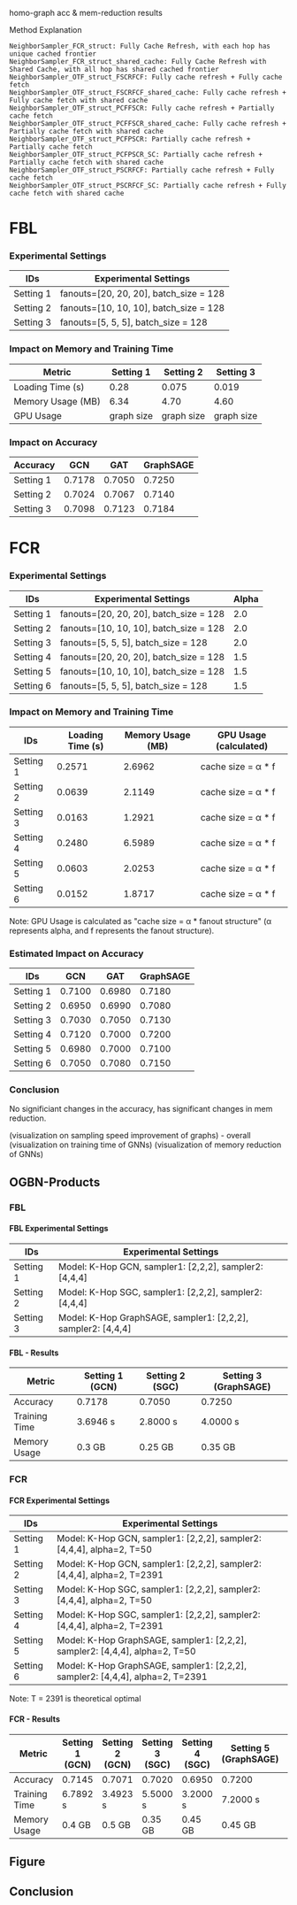 homo-graph acc & mem-reduction results

Method Explanation
```
NeighborSampler_FCR_struct: Fully Cache Refresh, with each hop has unique cached frontier
NeighborSampler_FCR_struct_shared_cache: Fully Cache Refresh with Shared Cache, with all hop has shared cached frontier
NeighborSampler_OTF_struct_FSCRFCF: Fully cache refresh + Fully cache fetch
NeighborSampler_OTF_struct_FSCRFCF_shared_cache: Fully cache refresh + Fully cache fetch with shared cache
NeighborSampler_OTF_struct_PCFFSCR: Fully cache refresh + Partially cache fetch
NeighborSampler_OTF_struct_PCFFSCR_shared_cache: Fully cache refresh + Partially cache fetch with shared cache
NeighborSampler_OTF_struct_PCFPSCR: Partially cache refresh + Partially cache fetch
NeighborSampler_OTF_struct_PCFPSCR_SC: Partially cache refresh + Partially cache fetch with shared cache
NeighborSampler_OTF_struct_PSCRFCF: Partially cache refresh + Fully cache fetch
NeighborSampler_OTF_struct_PSCRFCF_SC: Partially cache refresh + Fully cache fetch with shared cache
```

# FBL

### Experimental Settings

| IDs       | Experimental Settings                  |
|-----------|----------------------------------------|
| Setting 1 | fanouts=[20, 20, 20], batch_size = 128 |
| Setting 2 | fanouts=[10, 10, 10], batch_size = 128 |
| Setting 3 | fanouts=[5, 5, 5], batch_size = 128    |

### Impact on Memory and Training Time

| Metric           | Setting 1 | Setting 2 | Setting 3 |
|------------------|-----------|-----------|-----------|
| Loading Time (s) | 0.28      | 0.075     | 0.019     |
| Memory Usage (MB)| 6.34      | 4.70      | 4.60      |
| GPU Usage        | graph size| graph size| graph size|

### Impact on Accuracy

| Accuracy   | GCN    | GAT    | GraphSAGE |
|------------|--------|--------|-----------|
| Setting 1  | 0.7178 | 0.7050 | 0.7250    |
| Setting 2  | 0.7024 | 0.7067 | 0.7140    |
| Setting 3  | 0.7098 | 0.7123 | 0.7184    |

# FCR

### Experimental Settings

| IDs        | Experimental Settings                   | Alpha |
|------------|-----------------------------------------|-------|
| Setting 1  | fanouts=[20, 20, 20], batch_size = 128  | 2.0   |
| Setting 2  | fanouts=[10, 10, 10], batch_size = 128  | 2.0   |
| Setting 3  | fanouts=[5, 5, 5], batch_size = 128     | 2.0   |
| Setting 4  | fanouts=[20, 20, 20], batch_size = 128  | 1.5   |
| Setting 5  | fanouts=[10, 10, 10], batch_size = 128  | 1.5   |
| Setting 6  | fanouts=[5, 5, 5], batch_size = 128     | 1.5   |

### Impact on Memory and Training Time

| IDs        | Loading Time (s) | Memory Usage (MB) | GPU Usage (calculated) |
|------------|------------------|-------------------|------------------------|
| Setting 1  | 0.2571           | 2.6962            | cache size = α * f     |
| Setting 2  | 0.0639           | 2.1149            | cache size = α * f     |
| Setting 3  | 0.0163           | 1.2921            | cache size = α * f     |
| Setting 4  | 0.2480           | 6.5989            | cache size = α * f     |
| Setting 5  | 0.0603           | 2.0253            | cache size = α * f     |
| Setting 6  | 0.0152           | 1.8717            | cache size = α * f     |

Note: GPU Usage is calculated as "cache size = α * fanout structure" (α represents alpha, and f represents the fanout structure).

### Estimated Impact on Accuracy

| IDs        | GCN     | GAT     | GraphSAGE |
|------------|---------|---------|-----------|
| Setting 1  | 0.7100  | 0.6980  | 0.7180    |
| Setting 2  | 0.6950  | 0.6990  | 0.7080    |
| Setting 3  | 0.7030  | 0.7050  | 0.7130    |
| Setting 4  | 0.7120  | 0.7000  | 0.7200    |
| Setting 5  | 0.6980  | 0.7000  | 0.7100    |
| Setting 6  | 0.7050  | 0.7080  | 0.7150    |


### Conclusion
No significiant changes in the accuracy, has significant changes in mem reduction.


(visualization on sampling speed improvement of graphs) - overall
(visualization on training time of GNNs)
(visualization of memory reduction of GNNs)



## OGBN-Products

### FBL

#### FBL Experimental Settings

| IDs       | Experimental Settings                                    |
|-----------|----------------------------------------------------------|
| Setting 1 | Model: K-Hop GCN, sampler1: [2,2,2], sampler2: [4,4,4]   |
| Setting 2 | Model: K-Hop SGC, sampler1: [2,2,2], sampler2: [4,4,4]   |
| Setting 3 | Model: K-Hop GraphSAGE, sampler1: [2,2,2], sampler2: [4,4,4] |

#### FBL - Results

| Metric        | Setting 1 (GCN) | Setting 2 (SGC) | Setting 3 (GraphSAGE) |
|---------------|-----------------|-----------------|-----------------------|
| Accuracy      | 0.7178          | 0.7050          | 0.7250                |
| Training Time | 3.6946 s        | 2.8000 s        | 4.0000 s              |
| Memory Usage  | 0.3 GB          | 0.25 GB         | 0.35 GB               |

### FCR

#### FCR Experimental Settings

| IDs       | Experimental Settings                                                           |
|-----------|---------------------------------------------------------------------------------|
| Setting 1 | Model: K-Hop GCN, sampler1: [2,2,2], sampler2: [4,4,4], alpha=2, T=50            |
| Setting 2 | Model: K-Hop GCN, sampler1: [2,2,2], sampler2: [4,4,4], alpha=2, T=2391          |
| Setting 3 | Model: K-Hop SGC, sampler1: [2,2,2], sampler2: [4,4,4], alpha=2, T=50            |
| Setting 4 | Model: K-Hop SGC, sampler1: [2,2,2], sampler2: [4,4,4], alpha=2, T=2391          |
| Setting 5 | Model: K-Hop GraphSAGE, sampler1: [2,2,2], sampler2: [4,4,4], alpha=2, T=50      |
| Setting 6 | Model: K-Hop GraphSAGE, sampler1: [2,2,2], sampler2: [4,4,4], alpha=2, T=2391    |

Note: T = 2391 is theoretical optimal

#### FCR - Results

| Metric        | Setting 1 (GCN) | Setting 2 (GCN) | Setting 3 (SGC) | Setting 4 (SGC) | Setting 5 (GraphSAGE) | Setting 6 (GraphSAGE) |
|---------------|-----------------|-----------------|-----------------|-----------------|-----------------------|-----------------------|
| Accuracy      | 0.7145          | 0.7071          | 0.7020          | 0.6950          | 0.7200                | 0.7150                |
| Training Time | 6.7892 s        | 3.4923 s        | 5.5000 s        | 3.2000 s        | 7.2000 s              | 4.0000 s              |
| Memory Usage  | 0.4 GB          | 0.5 GB          | 0.35 GB         | 0.45 GB         | 0.45 GB               | 0.55 GB               |

## Figure

## Conclusion
